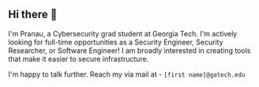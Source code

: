 ## Hi there 👋

I'm Pranau, a Cybersecurity grad student at Georgia Tech. I'm actively looking for full-time opportunities as a Security Engineer, Security Researcher, or Software Engineer! I am broadly interested in creating tools that make it easier to secure infrastructure.

I'm happy to talk further. Reach my via mail at - `[first name]@gatech.edu`

<!--
**pranau97/pranau97** is a ✨ _special_ ✨ repository because its `README.md` (this file) appears on your GitHub profile.

Here are some ideas to get you started:

- 🔭 I’m currently working on ...
- 🌱 I’m currently learning ...
- 👯 I’m looking to collaborate on ...
- 🤔 I’m looking for help with ...
- 💬 Ask me about ...
- 📫 How to reach me: ...
- 😄 Pronouns: ...
- ⚡ Fun fact: ...
-->
